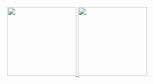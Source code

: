 



<div align ="center" style="display: flex;">
    <a href="https://github.com/paulo-tavaresx">
    <img height="160em" src="https://github-readme-stats.vercel.app/api/top-langs/?username=paulo-tavaresx"/>
    <img height="160em" src="https://github-readme-stats.vercel.app/api?username=paulo-tavaresx"/>
</div>
  
  

